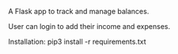 A Flask app to track and manage balances.

User can login to add their income and expenses.

Installation: pip3 install -r requirements.txt